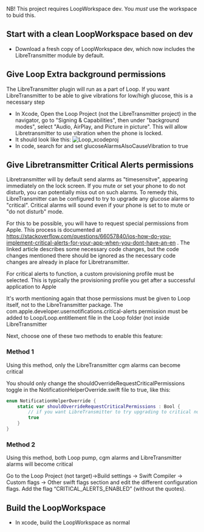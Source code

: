 NB! This project requires LoopWorkspace dev. You *must* use the workspace to buid this.

## Start with a clean LoopWorkspace based on dev

* Download a fresh copy of LoopWorkspace dev, which now includes the LibreTransmitter module by default.
  
## Give Loop Extra background permissions
 The LibreTransmitter plugin will run as a part of Loop. If you want LibreTransmitter to be able to give vibrations for low/high glucose, this is a necessary step
* In Xcode, Open the Loop Project (not the LibreTransmitter project) in the navigator, go to "Signing & Capabilities", then under "background modes", select "Audio, AirPlay, and Picture in picture". This will allow Libretransmitter to use vibration when the phone is locked.
* It should look like this: ![Loop_xcodeproj](https://user-images.githubusercontent.com/442324/111884302-14777a80-89c1-11eb-9171-76ffcef2f345.jpg "Audio/Vibrate capability added into Loop For libretransmitter to work in background")
* In code, search for and set glucoseAlarmsAlsoCauseVibration to true



## Give Libretransmitter Critical Alerts permissions
Libretransmitter will by default send alarms as "timesensitve", appearing immediately on the lock screen.
If you mute or set your phone to do not disturb, you can potentially miss out on such alarms.
To remedy this, LibreTransmitter can be configured to try to upgrade any glucose alarms to "critical". 
Critical alarms will sound even if your phone is set to to mute or "do not disturb" mode.

For this to be possible, you will have to request special permissions from Apple.
This process is documented at https://stackoverflow.com/questions/66057840/ios-how-do-you-implement-critical-alerts-for-your-app-when-you-dont-have-an-en . 
The linked article describes some necessary code changes, but the code changes mentioned there should be ignored as the necessary code changes are already in place for Libretransmitter. 

For critical alerts to function, a custom provisioning profile must be selected. This is typically the provisioning profile you get after a successful application to Apple

It's worth mentioning again that those permissions must be given to Loop itself, not to the LibreTransmitter package. The
com.apple.developer.usernotifications.critical-alerts permission must be added to Loop/Loop.entitlement file in the Loop folder (not inside LibreTransmitter

Next, choose one of these two methods to enable this feature:


### Method 1
Using this method, only the LibreTransmitter cgm alarms can become critical

You should only change the shouldOverrideRequestCriticalPermissions toggle in the NotificationHelperOverride.swift file to true, like this:

```swift
enum NotificationHelperOverride {
    static var shouldOverrideRequestCriticalPermissions : Bool {
        // if you want LibreTransmitter to try upgrading to critical notifications, change this
        true
    }
}

```
### Method 2
Using this method, both Loop pump, cgm alarms and LibreTransmitter alarms will become critical

Go to the Loop Project (not target)→Build settings → Swift Compiler → Custom flags → Other swift flags section and edit the different configuration flags. Add the flag “CRITICAL_ALERTS_ENABLED” (without the quotes).

## Build the LoopWorkspace 
* In xcode, build the LoopWorkspace as normal
